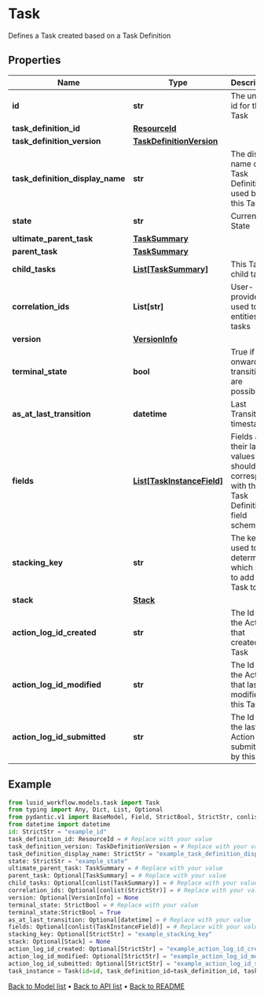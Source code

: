 # Task

Defines a Task created based on a Task Definition
## Properties
Name | Type | Description | Notes
------------ | ------------- | ------------- | -------------
**id** | **str** | The unique id for this Task | 
**task_definition_id** | [**ResourceId**](ResourceId.md) |  | 
**task_definition_version** | [**TaskDefinitionVersion**](TaskDefinitionVersion.md) |  | 
**task_definition_display_name** | **str** | The display name of the Task Definition used by this Task | 
**state** | **str** | Current State | 
**ultimate_parent_task** | [**TaskSummary**](TaskSummary.md) |  | 
**parent_task** | [**TaskSummary**](TaskSummary.md) |  | [optional] 
**child_tasks** | [**List[TaskSummary]**](TaskSummary.md) | This Task&#39;s child tasks | [optional] 
**correlation_ids** | **List[str]** | User-provided ID used to link entities and tasks | [optional] 
**version** | [**VersionInfo**](VersionInfo.md) |  | [optional] 
**terminal_state** | **bool** | True if no onward transitions are possible | 
**as_at_last_transition** | **datetime** | Last Transition timestamp | [optional] 
**fields** | [**List[TaskInstanceField]**](TaskInstanceField.md) | Fields and their latest values - should correspond with the Task Definition field schema | [optional] 
**stacking_key** | **str** | The key used to determine which stack to add the Task to | [optional] 
**stack** | [**Stack**](Stack.md) |  | [optional] 
**action_log_id_created** | **str** | The Id of the Action that created this Task | [optional] 
**action_log_id_modified** | **str** | The Id of the Action that last modified this Task | [optional] 
**action_log_id_submitted** | **str** | The Id of the last Action submitted by this Task | [optional] 
## Example

```python
from lusid_workflow.models.task import Task
from typing import Any, Dict, List, Optional
from pydantic.v1 import BaseModel, Field, StrictBool, StrictStr, conlist, constr
from datetime import datetime
id: StrictStr = "example_id"
task_definition_id: ResourceId = # Replace with your value
task_definition_version: TaskDefinitionVersion = # Replace with your value
task_definition_display_name: StrictStr = "example_task_definition_display_name"
state: StrictStr = "example_state"
ultimate_parent_task: TaskSummary = # Replace with your value
parent_task: Optional[TaskSummary] = # Replace with your value
child_tasks: Optional[conlist(TaskSummary)] = # Replace with your value
correlation_ids: Optional[conlist(StrictStr)] = # Replace with your value
version: Optional[VersionInfo] = None
terminal_state: StrictBool = # Replace with your value
terminal_state:StrictBool = True
as_at_last_transition: Optional[datetime] = # Replace with your value
fields: Optional[conlist(TaskInstanceField)] = # Replace with your value
stacking_key: Optional[StrictStr] = "example_stacking_key"
stack: Optional[Stack] = None
action_log_id_created: Optional[StrictStr] = "example_action_log_id_created"
action_log_id_modified: Optional[StrictStr] = "example_action_log_id_modified"
action_log_id_submitted: Optional[StrictStr] = "example_action_log_id_submitted"
task_instance = Task(id=id, task_definition_id=task_definition_id, task_definition_version=task_definition_version, task_definition_display_name=task_definition_display_name, state=state, ultimate_parent_task=ultimate_parent_task, parent_task=parent_task, child_tasks=child_tasks, correlation_ids=correlation_ids, version=version, terminal_state=terminal_state, as_at_last_transition=as_at_last_transition, fields=fields, stacking_key=stacking_key, stack=stack, action_log_id_created=action_log_id_created, action_log_id_modified=action_log_id_modified, action_log_id_submitted=action_log_id_submitted)

```

[Back to Model list](../README.md#documentation-for-models) &#8226; [Back to API list](../README.md#documentation-for-api-endpoints) &#8226; [Back to README](../README.md)

